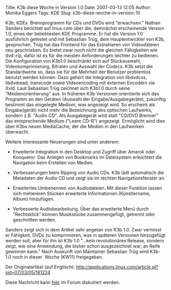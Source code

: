 Title: K3b diese Woche in Version 1.0
Date: 2007-03-13 12:05
Author: Monika Eggers
Tags: KDE
Slug: k3b-diese-woche-in-version-10

K3b, KDEs  Brennprogramm für CDs und DVDs wird "erwachsen." Nathan
Sanders berichtet auf linux.com über die, demnächst erscheinende Version
1.0, eines der beliebtesten KDE Programme. Er hat die Version 1.0
ausführlich getestet und mit Sebastian Trüg, dem Hauptentwickler von
K3b, gesprochen. Trüg hat das Frontend für das Extrahieren von
Videodateien neu geschrieben. Es bietet zwar noch nicht die gleichen
Fähigkeiten wie dvd::rip, dafür ist es für die meisten Anforderungen
leichter zu bedienen. Die Konfiguration von K3b1.0 beschränkt sich auf
Stückauswahl, Videokomprimierung, Bitraten und Auswahl der Codecs. K3b
setzt die Standardwerte so, dass sie für die Mehrheit der Benutzer
problemlos benutzt werden können. Dazu gehört die Integration von
libdvdcss, libdvdread, transcode sowie Videoencoding mit externen
Encodern vie Xvid. Laut Sebastian Trüg zeichnet sich K3b1.0 durch seine
"Medienorientierung" aus. In früheren K3b Versionen orientierte sich das
Programm an den Geräten (Auswahl der Eingabe/Ausgabegeräte), zukünftig
bestimmt das eingelegte Medium, was angezeigt wird. So erscheint als
Eingabe(gerät) nicht mehr die Bezeichnung des optischen Laufwerks,
sondern z.B. "Audio CD". Als Ausgabegerät wird statt "CD/DVD Brenner"
das entsprechende Medium ("Leere CD-R") angezeigt. Ermöglicht wird dies
über K3bs neuen MediaCache, der die Medien in den Laufwerken überwacht.


Weitere interessante Neuerungen sind unter anderem:


-   Erweiterte Integration in den Desktop und Zugriff über Amarok oder
    Konqueror. Das Anlegen von Bookmarks im Dateisystem erleichtert die
    Navigation beim Erstellen von Medien.
    
    
-   Verbesserungen beim Ripping von Audio CDs. K3b lädt automatisch die
    Metadaten der Audio CD und zeigt sie im rechten Navigationsfenster
    an.
    
    
-   Erweitertes Umbenennen von Audiodateien. Mit dieser Funktion lassen
    sich mehereren Stücken erweiterte Informationen (Künstlername,
    Album) hinzufügen.
-   Verbesserte Audiobearbeitung. Über das erweiterte Menü durch
    "Rechtsklick" können Musikstücke zusammengefügt, getrennt oder
    geschnitten werden.


Sanders zeigt sich in dem Artikel sehr angetan von K3b 1.0. Zwar
vermisst er Fähigkeit, DVDs zu komprimieren, was in späteren Versionen
hinzugefügt werden soll, aber für ihn ist K3b 1.0 "...kein
revolutionäres Release, sondern zeigt, wie eine Anwendung, die bisher
schon ausgezeichnet war, an Reife gewinnen kann." Nach Auskunft von
Maintainer Sebastian Trüg wird K3b-1.0 noch in dieser  Woche (KW11)
freigegeben.


Der Originalartikel (auf Englisch):
<http://applications.linux.com/article.pl?sid=07/03/05/181224>


Diese Nachricht kann
[hier](http://forum.kubuntu-de.org/index.php?topic=7950.0) im Forum
diskutiert werden.



